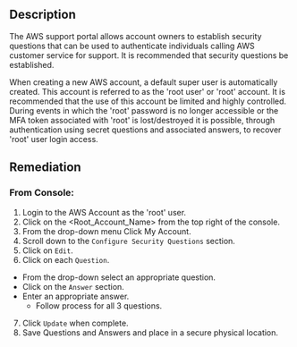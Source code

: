 ## Description

The AWS support portal allows account owners to establish security questions that can be used to authenticate individuals calling AWS customer service for support. It is recommended that security questions be established.

When creating a new AWS account, a default super user is automatically created. This account is referred to as the 'root user' or 'root' account. It is recommended that the use of this account be limited and highly controlled. During events in which the 'root' password is no longer accessible or the MFA token associated with 'root' is lost/destroyed it is possible, through authentication using secret questions and associated answers, to recover 'root' user login access.

## Remediation

### From Console:

1. Login to the AWS Account as the 'root' user.
2. Click on the <Root_Account_Name> from the top right of the console.
3. From the drop-down menu Click My Account.
4. Scroll down to the `Configure Security Questions` section.
5. Click on `Edit`.
6. Click on each `Question`.

- From the drop-down select an appropriate question.
- Click on the `Answer` section.
- Enter an appropriate answer.
  - Follow process for all 3 questions.

7. Click `Update` when complete.
8. Save Questions and Answers and place in a secure physical location.
